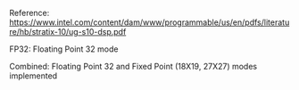 Reference: https://www.intel.com/content/dam/www/programmable/us/en/pdfs/literature/hb/stratix-10/ug-s10-dsp.pdf


FP32: Floating Point 32 mode

Combined: Floating Point 32 and Fixed Point (18X19, 27X27) modes implemented
